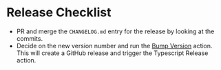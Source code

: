 # Release Checklist

-   PR and merge the `CHANGELOG.md` entry for the release by looking at the commits.
-   Decide on the new version number and run the [Bump Version](https://github.com/IronCoreLabs/ironnode/actions/workflows/bump-version.yaml) action. This will create a GitHub release and trigger the Typescript Release action.
